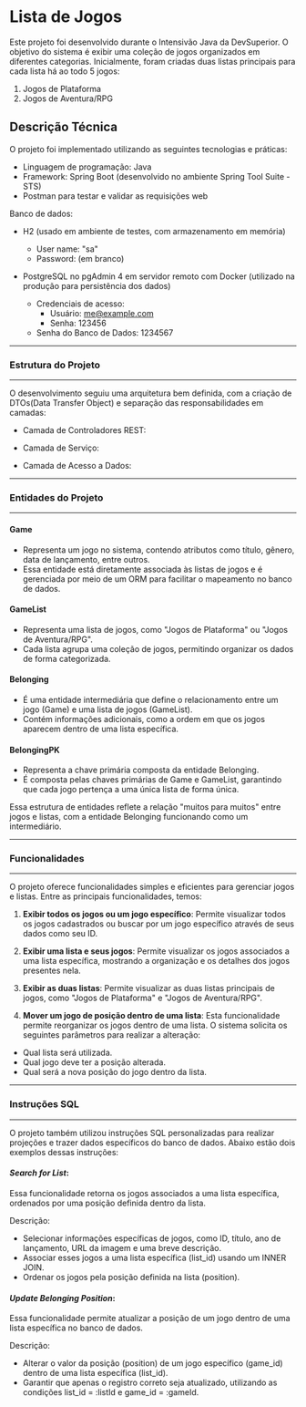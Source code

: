 # Lista de Jogos

Este projeto foi desenvolvido durante o Intensivão Java da DevSuperior. O objetivo do sistema é exibir uma coleção de jogos organizados em diferentes categorias. Inicialmente, foram criadas duas listas principais para cada lista há ao todo 5 jogos: 

1. Jogos de Plataforma
2. Jogos de Aventura/RPG

## Descrição Técnica

O projeto foi implementado utilizando as seguintes tecnologias e práticas:

 - Linguagem de programação: Java
 - Framework: Spring Boot (desenvolvido no ambiente Spring Tool Suite - STS)
 - Postman para testar e validar as requisições web
  
Banco de dados:
 - H2 (usado em ambiente de testes, com armazenamento em memória)
   - User name: "sa"
   - Password: (em branco)
     
 - PostgreSQL no pgAdmin 4 em servidor remoto com Docker (utilizado na produção para persistência dos dados)
   - Credenciais de acesso:
     - Usuário: me@example.com
     - Senha: 123456
   - Senha do Banco de Dados: 1234567

___

### Estrutura do Projeto

___

O desenvolvimento seguiu uma arquitetura bem definida, com a criação de DTOs(Data Transfer Object) e separação das responsabilidades em camadas:

- Camada de Controladores REST:
  
- Camada de Serviço:

- Camada de Acesso a Dados:

___

### Entidades do Projeto

___

#### Game

- Representa um jogo no sistema, contendo atributos como título, gênero, data de lançamento, entre outros.
- Essa entidade está diretamente associada às listas de jogos e é gerenciada por meio de um ORM para facilitar o mapeamento no banco de dados.

#### GameList

- Representa uma lista de jogos, como "Jogos de Plataforma" ou "Jogos de Aventura/RPG".
- Cada lista agrupa uma coleção de jogos, permitindo organizar os dados de forma categorizada.
  
#### Belonging

- É uma entidade intermediária que define o relacionamento entre um jogo (Game) e uma lista de jogos (GameList).
- Contém informações adicionais, como a ordem em que os jogos aparecem dentro de uma lista específica.

#### BelongingPK

- Representa a chave primária composta da entidade Belonging.
- É composta pelas chaves primárias de Game e GameList, garantindo que cada jogo pertença a uma única lista de forma única.

Essa estrutura de entidades reflete a relação "muitos para muitos" entre jogos e listas, com a entidade Belonging funcionando como um intermediário.

___

### Funcionalidades

___

O projeto oferece funcionalidades simples e eficientes para gerenciar jogos e listas. Entre as principais funcionalidades, temos:

1. **Exibir todos os jogos ou um jogo específico**: Permite visualizar todos os jogos cadastrados ou buscar por um jogo específico através de seus dados como seu ID.

2. **Exibir uma lista e seus jogos**: Permite visualizar os jogos associados a uma lista específica, mostrando a organização e os detalhes dos jogos presentes nela.

3. **Exibir as duas listas**: Permite visualizar as duas listas principais de jogos, como "Jogos de Plataforma" e "Jogos de Aventura/RPG".

4. **Mover um jogo de posição dentro de uma lista**: Esta funcionalidade permite reorganizar os jogos dentro de uma lista. O sistema solicita os seguintes parâmetros para realizar a alteração:

 - Qual lista será utilizada.
 - Qual jogo deve ter a posição alterada.
 - Qual será a nova posição do jogo dentro da lista.

___

### Instruções SQL

___

O projeto também utilizou instruções SQL personalizadas para realizar projeções e trazer dados específicos do banco de dados. Abaixo estão dois exemplos dessas instruções:

#### *Search for List*: 
Essa funcionalidade retorna os jogos associados a uma lista específica, ordenados por uma posição definida dentro da lista.

Descrição:
 - Selecionar informações específicas de jogos, como ID, título, ano de lançamento, URL da imagem e uma breve descrição.
 - Associar esses jogos a uma lista específica (list_id) usando um INNER JOIN.
 - Ordenar os jogos pela posição definida na lista (position).

#### *Update Belonging Position*:
Essa funcionalidade permite atualizar a posição de um jogo dentro de uma lista específica no banco de dados.

Descrição:
 - Alterar o valor da posição (position) de um jogo específico (game_id) dentro de uma lista específica (list_id).
 - Garantir que apenas o registro correto seja atualizado, utilizando as condições list_id = :listId e game_id = :gameId.

